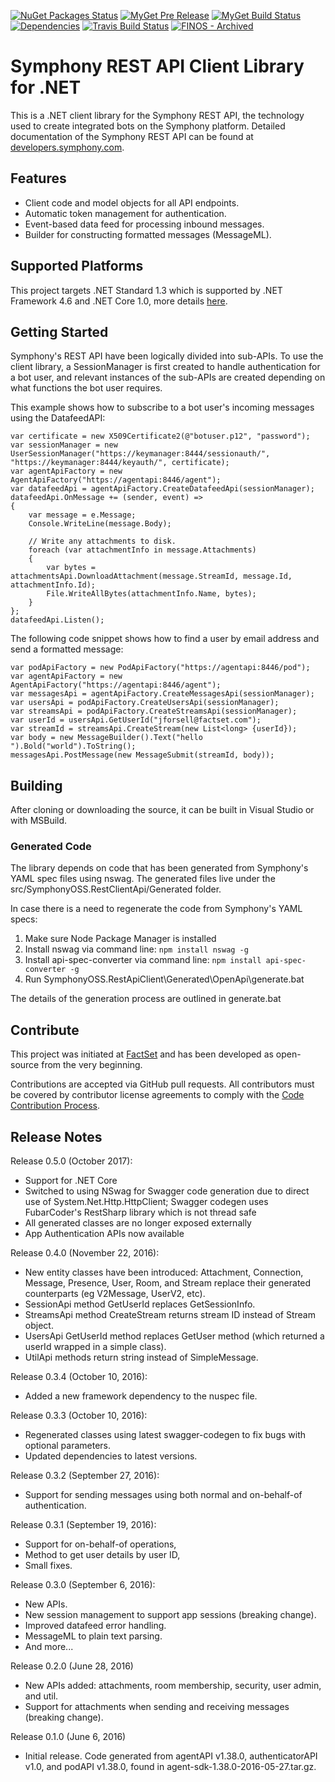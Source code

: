 [![NuGet Packages Status](https://img.shields.io/nuget/v/SymphonyOSS.RestApiClient.svg?maxAge=2592000)](https://www.nuget.org/packages/SymphonyOSS.RestApiClient/)
[![MyGet Pre Release](https://img.shields.io/myget/symphonyoss/v/SymphonyOSS.RestApiClient.svg)](https://www.myget.org/feed/symphonyoss/package/nuget/SymphonyOSS.RestApiClient)
[![MyGet Build Status](https://www.myget.org/BuildSource/Badge/symphonyoss?identifier=5ec51fa6-f346-402c-af7f-3f30c9f40a28)](https://www.myget.org/feed/symphonyoss/package/nuget/SymphonyOSS.RestApiClient)
[![Dependencies](https://www.versioneye.com/user/projects/57b73c371dcdc900430c0b37/badge.svg?style=flat-square)](https://www.versioneye.com/user/projects/57b73c371dcdc900430c0b37?child=summary)
[![Travis Build Status](https://travis-ci.org/symphonyoss/RestApiClient.svg)](https://travis-ci.org/symphonyoss/RestApiClient)
[![FINOS - Archived](https://github.com/finos/contrib-toolbox/raw/master/images/badge-archived.png)](https://finosfoundation.atlassian.net/wiki/spaces/FINOS/pages/75530367/Archived)

Symphony REST API Client Library for .NET
=========================================

This is a .NET client library for the Symphony REST API, the technology used to create integrated bots on the Symphony platform. Detailed documentation of the Symphony REST API can be found at [developers.symphony.com](https://developers.symphony.com/).

## Features

 * Client code and model objects for all API endpoints.
 * Automatic token management for authentication.
 * Event-based data feed for processing inbound messages.
 * Builder for constructing formatted messages (MessageML).

## Supported Platforms

This project targets .NET Standard 1.3 which is supported by .NET Framework 4.6 and .NET Core 1.0, more details [here](https://docs.microsoft.com/en-us/dotnet/standard/net-standard).

## Getting Started

Symphony's REST API have been logically divided into sub-APIs. To use the client library, a SessionManager is first created to handle authentication for a bot user, and relevant instances of the sub-APIs are created depending on what functions the bot user requires.

This example shows how to subscribe to a bot user's incoming messages using the DatafeedAPI:

```
var certificate = new X509Certificate2(@"botuser.p12", "password");
var sessionManager = new UserSessionManager("https://keymanager:8444/sessionauth/", "https://keymanager:8444/keyauth/", certificate);
var agentApiFactory = new AgentApiFactory("https://agentapi:8446/agent");
var datafeedApi = agentApiFactory.CreateDatafeedApi(sessionManager);
datafeedApi.OnMessage += (sender, event) =>
{
    var message = e.Message;
    Console.WriteLine(message.Body);

    // Write any attachments to disk.
    foreach (var attachmentInfo in message.Attachments)
    {
        var bytes = attachmentsApi.DownloadAttachment(message.StreamId, message.Id, attachmentInfo.Id);
        File.WriteAllBytes(attachmentInfo.Name, bytes);
    }
};
datafeedApi.Listen();
```

The following code snippet shows how to find a user by email address and send a formatted message:

```
var podApiFactory = new PodApiFactory("https://agentapi:8446/pod");
var agentApiFactory = new AgentApiFactory("https://agentapi:8446/agent");
var messagesApi = agentApiFactory.CreateMessagesApi(sessionManager);
var usersApi = podApiFactory.CreateUsersApi(sessionManager);
var streamsApi = podApiFactory.CreateStreamsApi(sessionManager);
var userId = usersApi.GetUserId("jforsell@factset.com");
var streamId = streamsApi.CreateStream(new List<long> {userId});
var body = new MessageBuilder().Text("hello ").Bold("world").ToString();
messagesApi.PostMessage(new MessageSubmit(streamId, body));
```

## Building

After cloning or downloading the source, it can be built in Visual Studio or with MSBuild.    

### Generated Code

The library depends on code that has been generated from Symphony's YAML spec files using nswag. The generated files live under the src/SymphonyOSS.RestClientApi/Generated folder.

In case there is a need to regenerate the code from Symphony's YAML specs:

 1. Make sure Node Package Manager is installed
 2. Install nswag via command line:  `npm install nswag -g`
 3. Install api-spec-converter via command line: `npm install api-spec-converter -g`
 4. Run SymphonyOSS.RestApiClient\Generated\OpenApi\generate.bat

The details of the generation process are outlined in generate.bat

## Contribute

This project was initiated at [FactSet](https://www.factset.com) and has been developed as open-source from the very beginning.

Contributions are accepted via GitHub pull requests. All contributors must be covered by contributor license agreements to comply with the [Code Contribution Process](https://symphonyoss.atlassian.net/wiki/display/FM/Code+Contribution+Process).

## Release Notes

Release 0.5.0 (October 2017):
* Support for .NET Core
* Switched to using NSwag for Swagger code generation due to direct use of System.Net.Http.HttpClient; Swagger codegen uses FubarCoder's RestSharp library which is not thread safe
* All generated classes are no longer exposed externally
* App Authentication APIs now available

Release 0.4.0 (November 22, 2016):
 * New entity classes have been introduced: Attachment, Connection, Message, Presence, User, Room, and Stream
   replace their generated counterparts (eg V2Message, UserV2, etc).
 * SessionApi method GetUserId replaces GetSessionInfo.
 * StreamsApi method CreateStream returns stream ID instead of Stream object.
 * UsersApi GetUserId method replaces GetUser method (which returned a userId wrapped in a simple class).
 * UtilApi methods return string instead of SimpleMessage.

Release 0.3.4 (October 10, 2016):

 * Added a new framework dependency to the nuspec file.

Release 0.3.3 (October 10, 2016):

 * Regenerated classes using latest swagger-codegen to fix bugs with optional parameters.
 * Updated dependencies to latest versions.

Release 0.3.2 (September 27, 2016):

 * Support for sending messages using both normal and on-behalf-of authentication.

Release 0.3.1 (September 19, 2016):

 * Support for on-behalf-of operations,
 * Method to get user details by user ID,
 * Small fixes.

Release 0.3.0 (September 6, 2016):

 * New APIs.
 * New session management to support app sessions (breaking change).
 * Improved datafeed error handling.
 * MessageML to plain text parsing.
 * And more...

Release 0.2.0 (June 28, 2016)

 * New APIs added: attachments, room membership, security, user admin, and util.
 * Support for attachments when sending and receiving messages (breaking change).

Release 0.1.0 (June 6, 2016)

 * Initial release. Code generated from agentAPI v1.38.0, authenticatorAPI v1.0, and podAPI v1.38.0, found in agent-sdk-1.38.0-2016-05-27.tar.gz.

